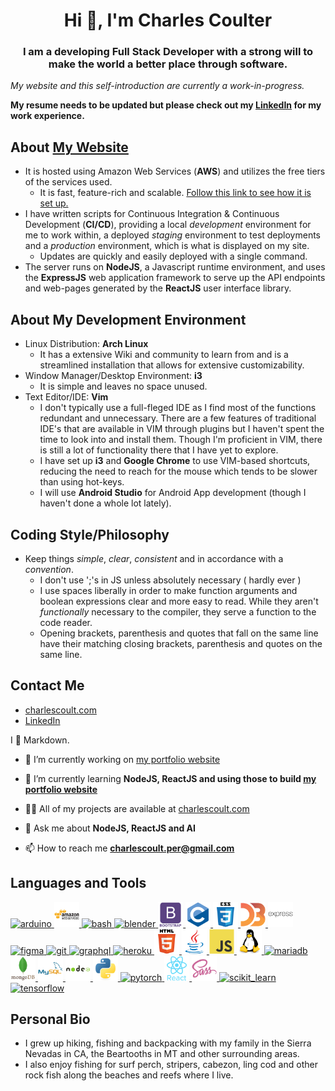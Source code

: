 <h1 align="center">Hi 👋, I'm Charles Coulter</h1>
<h3 align="center">I am a developing Full Stack Developer with a strong will to make the world a better place through software.</h3>

*My website and this self-introduction are currently a work-in-progress.*

**My resume needs to be updated but please check out my [LinkedIn](https://www.linkedin.com/in/charlescoult) for my work experience.**

## About [My Website](https://charlescoult.com)
* It is hosted using Amazon Web Services (**AWS**) and utilizes the free tiers of the services used.
  * It is fast, feature-rich and scalable. [Follow this link to see how it is set up.](https://charlescoult.com/meta/diagram)
* I have written scripts for Continuous Integration & Continuous Development (**CI/CD**), providing a local *development* environment for me to work within, a deployed *staging* environment to test deployments and a *production* environment, which is what is displayed on my site.
  * Updates are quickly and easily deployed with a single command.
* The server runs on **NodeJS**, a Javascript runtime environment, and uses the **ExpressJS** web application framework to serve up the API endpoints and web-pages generated by the **ReactJS** user interface library.

## About My Development Environment
* Linux Distribution: **Arch Linux**
    * It has a extensive Wiki and community to learn from and is a streamlined installation that allows for extensive customizability.
* Window Manager/Desktop Environment: **i3**
    * It is simple and leaves no space unused.
* Text Editor/IDE: **Vim**
    * I don't typically use a full-fleged IDE as I find most of the functions redundant and unnecessary. There are a few features of traditional IDE's that are available in VIM through plugins but I haven't spent the time to look into and install them. Though I'm proficient in VIM, there is still a lot of functionality there that I have yet to explore.
    * I have set up **i3** and **Google Chrome** to use VIM-based shortcuts, reducing the need to reach for the mouse which tends to be slower than using hot-keys.
    * I will use **Android Studio** for Android App development (though I haven't done a whole lot lately).

## Coding Style/Philosophy
* Keep things *simple*, *clear*, *consistent* and in accordance with a *convention*.
    * I don't use ';'s in JS unless absolutely necessary ( hardly ever )
    * I use spaces liberally in order to make function arguments and boolean expressions clear and more easy to read. While they aren't *functionally* necessary to the compiler, they serve a function to the code reader.
    * Opening brackets, parenthesis and quotes that fall on the same line have their matching closing brackets, parenthesis and quotes on the same line.

## Contact Me
- [charlescoult.com](https://www.charlescoult.com)
- [LinkedIn](https://www.linkedin.com/in/charlescoult/)

I :black_heart: Markdown.

- 🔭 I’m currently working on [my portfolio website](https://charlescoult.com)

- 🌱 I’m currently learning **NodeJS, ReactJS and using those to build [my portfolio website](https://charlescoult.com)**

- 👨‍💻 All of my projects are available at [charlescoult.com](https://charlescoult.com)

- 💬 Ask me about **NodeJS, ReactJS and AI**

- 📫 How to reach me **charlescoult.per@gmail.com**

## Languages and Tools
<p align="left">
<a href="https://www.arduino.cc/" target="_blank"> <img src="https://cdn.worldvectorlogo.com/logos/arduino-1.svg" alt="arduino" width="40" height="40"/> </a>
<a href="https://aws.amazon.com" target="_blank"> <img src="https://raw.githubusercontent.com/devicons/devicon/master/icons/amazonwebservices/amazonwebservices-original-wordmark.svg" alt="aws" width="40" height="40"/> </a>
<a href="https://www.gnu.org/software/bash/" target="_blank"> <img src="https://www.vectorlogo.zone/logos/gnu_bash/gnu_bash-icon.svg" alt="bash" width="40" height="40"/> </a> 
<a href="https://www.blender.org/" target="_blank"> <img src="https://download.blender.org/branding/community/blender_community_badge_white.svg" alt="blender" width="40" height="40"/> </a> 
<a href="https://getbootstrap.com" target="_blank"> <img src="https://raw.githubusercontent.com/devicons/devicon/master/icons/bootstrap/bootstrap-plain-wordmark.svg" alt="bootstrap" width="40" height="40"/> </a>
<a href="https://www.cprogramming.com/" target="_blank"> <img src="https://raw.githubusercontent.com/devicons/devicon/master/icons/c/c-original.svg" alt="c" width="40" height="40"/> </a>
<a href="https://www.w3schools.com/css/" target="_blank"> <img src="https://raw.githubusercontent.com/devicons/devicon/master/icons/css3/css3-original-wordmark.svg" alt="css3" width="40" height="40"/> </a>
<a href="https://d3js.org/" target="_blank"> <img src="https://raw.githubusercontent.com/devicons/devicon/master/icons/d3js/d3js-original.svg" alt="d3js" width="40" height="40"/> </a>
<a href="https://expressjs.com" target="_blank"> <img src="https://raw.githubusercontent.com/devicons/devicon/master/icons/express/express-original-wordmark.svg" alt="express" width="40" height="40"/> </a>
<a href="https://www.figma.com/" target="_blank"> <img src="https://www.vectorlogo.zone/logos/figma/figma-icon.svg" alt="figma" width="40" height="40"/> </a>
<a href="https://git-scm.com/" target="_blank"> <img src="https://www.vectorlogo.zone/logos/git-scm/git-scm-icon.svg" alt="git" width="40" height="40"/> </a>
<a href="https://graphql.org" target="_blank"> <img src="https://www.vectorlogo.zone/logos/graphql/graphql-icon.svg" alt="graphql" width="40" height="40"/> </a>
<a href="https://heroku.com" target="_blank"> <img src="https://www.vectorlogo.zone/logos/heroku/heroku-icon.svg" alt="heroku" width="40" height="40"/> </a>
<a href="https://www.w3.org/html/" target="_blank"> <img src="https://raw.githubusercontent.com/devicons/devicon/master/icons/html5/html5-original-wordmark.svg" alt="html5" width="40" height="40"/> </a>
<a href="https://www.java.com" target="_blank"> <img src="https://raw.githubusercontent.com/devicons/devicon/master/icons/java/java-original.svg" alt="java" width="40" height="40"/> </a>
<a href="https://developer.mozilla.org/en-US/docs/Web/JavaScript" target="_blank"> <img src="https://raw.githubusercontent.com/devicons/devicon/master/icons/javascript/javascript-original.svg" alt="javascript" width="40" height="40"/> </a>
<a href="https://www.linux.org/" target="_blank"> <img src="https://raw.githubusercontent.com/devicons/devicon/master/icons/linux/linux-original.svg" alt="linux" width="40" height="40"/> </a>
<a href="https://mariadb.org/" target="_blank"> <img src="https://www.vectorlogo.zone/logos/mariadb/mariadb-icon.svg" alt="mariadb" width="40" height="40"/> </a>
<a href="https://www.mongodb.com/" target="_blank"> <img src="https://raw.githubusercontent.com/devicons/devicon/master/icons/mongodb/mongodb-original-wordmark.svg" alt="mongodb" width="40" height="40"/> </a>
<a href="https://www.mysql.com/" target="_blank"> <img src="https://raw.githubusercontent.com/devicons/devicon/master/icons/mysql/mysql-original-wordmark.svg" alt="mysql" width="40" height="40"/> </a>
<a href="https://nodejs.org" target="_blank"> <img src="https://raw.githubusercontent.com/devicons/devicon/master/icons/nodejs/nodejs-original-wordmark.svg" alt="nodejs" width="40" height="40"/> </a>
<a href="https://www.python.org" target="_blank"> <img src="https://raw.githubusercontent.com/devicons/devicon/master/icons/python/python-original.svg" alt="python" width="40" height="40"/> </a>
<a href="https://pytorch.org/" target="_blank"> <img src="https://www.vectorlogo.zone/logos/pytorch/pytorch-icon.svg" alt="pytorch" width="40" height="40"/> </a>
<a href="https://reactjs.org/" target="_blank"> <img src="https://raw.githubusercontent.com/devicons/devicon/master/icons/react/react-original-wordmark.svg" alt="react" width="40" height="40"/> </a>
<a href="https://sass-lang.com" target="_blank"> <img src="https://raw.githubusercontent.com/devicons/devicon/master/icons/sass/sass-original.svg" alt="sass" width="40" height="40"/> </a>
<a href="https://scikit-learn.org/" target="_blank"> <img src="https://upload.wikimedia.org/wikipedia/commons/0/05/Scikit_learn_logo_small.svg" alt="scikit_learn" width="40" height="40"/> </a>
<a href="https://www.tensorflow.org" target="_blank"> <img src="https://www.vectorlogo.zone/logos/tensorflow/tensorflow-icon.svg" alt="tensorflow" width="40" height="40"/> </a>
</p>

## Personal Bio
* I grew up hiking, fishing and backpacking with my family in the Sierra Nevadas in CA, the Beartooths in MT and other surrounding areas.
* I also enjoy fishing for surf perch, stripers, cabezon, ling cod and other rock fish along the beaches and reefs where I live.
